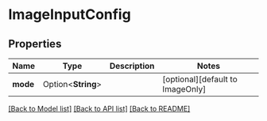 # ImageInputConfig

## Properties

Name | Type | Description | Notes
------------ | ------------- | ------------- | -------------
**mode** | Option<**String**> |  | [optional][default to ImageOnly]

[[Back to Model list]](../README.md#documentation-for-models) [[Back to API list]](../README.md#documentation-for-api-endpoints) [[Back to README]](../README.md)


